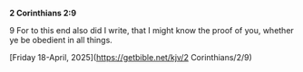 **2 Corinthians 2:9**

9 For to this end also did I write, that I might know the proof of you, whether ye be obedient in all things.

[Friday 18-April, 2025](https://getbible.net/kjv/2 Corinthians/2/9)
